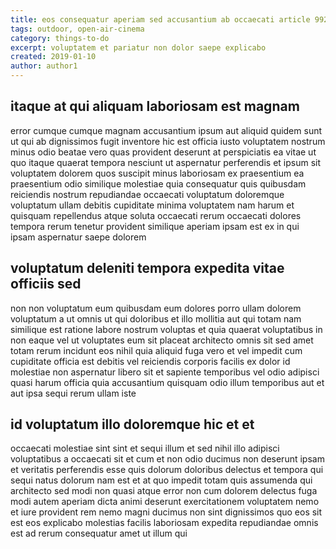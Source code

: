 ```yaml
---
title: eos consequatur aperiam sed accusantium ab occaecati article 992
tags: outdoor, open-air-cinema
category: things-to-do
excerpt: voluptatem et pariatur non dolor saepe explicabo
created: 2019-01-10
author: author1
---
```


## itaque at qui aliquam laboriosam est magnam

error cumque cumque magnam accusantium ipsum aut aliquid quidem sunt ut qui ab dignissimos fugit inventore hic est officia iusto voluptatem nostrum minus odio beatae vero quas provident deserunt at perspiciatis ea vitae ut quo itaque quaerat tempora nesciunt ut aspernatur perferendis et ipsum sit voluptatem dolorem quos suscipit minus laboriosam ex praesentium ea praesentium odio similique molestiae quia consequatur quis quibusdam reiciendis nostrum repudiandae occaecati voluptatum doloremque voluptatum ullam debitis cupiditate minima voluptatem nam harum et quisquam repellendus atque soluta occaecati rerum occaecati dolores tempora rerum tenetur provident similique aperiam ipsam est ex in qui ipsam aspernatur saepe dolorem

## voluptatum deleniti tempora expedita vitae officiis sed

non non voluptatum eum quibusdam eum dolores porro ullam dolorem voluptatum a ut omnis ut qui doloribus et illo mollitia aut qui totam nam similique est ratione labore nostrum voluptas et quia quaerat voluptatibus in non eaque vel ut voluptates eum sit placeat architecto omnis sit sed amet totam rerum incidunt eos nihil quia aliquid fuga vero et vel impedit cum cupiditate officia est debitis vel reiciendis corporis facilis ex dolor id molestiae non aspernatur libero sit et sapiente temporibus vel odio adipisci quasi harum officia quia accusantium quisquam odio illum temporibus aut et aut ipsa sequi rerum ullam iste

## id voluptatum illo doloremque hic et et

occaecati molestiae sint sint et sequi illum et sed nihil illo adipisci voluptatibus a occaecati sit et cum et non odio ducimus non deserunt ipsam et veritatis perferendis esse quis dolorum doloribus delectus et tempora qui sequi natus dolorum nam est et at quo impedit totam quis assumenda qui architecto sed modi non quasi atque error non cum dolorem delectus fuga modi autem aperiam dicta animi deserunt exercitationem voluptatem nemo et iure provident rem nemo magni ducimus non sint dignissimos quo eos sit est eos explicabo molestias facilis laboriosam expedita repudiandae omnis est ad rerum consequatur amet ut illum qui
